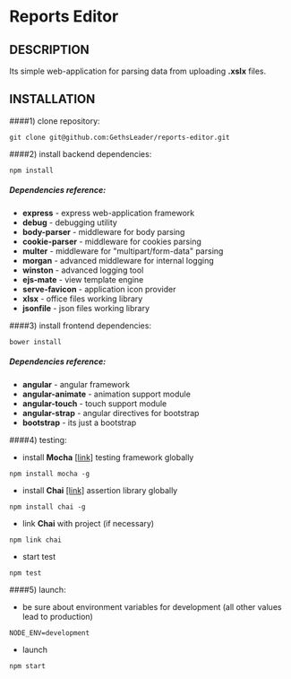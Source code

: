 Reports Editor
==============

DESCRIPTION
-----------
Its simple web-application for parsing data from uploading __.xslx__ files.

INSTALLATION
------------
####1) clone repository:
```
git clone git@github.com:GethsLeader/reports-editor.git
```
####2) install backend dependencies:
```
npm install
```
##### Dependencies reference:
* **express** - express web-application framework
* **debug** - debugging utility
* **body-parser** - middleware for body parsing
* **cookie-parser** - middleware for cookies parsing
* **multer** - middleware for "multipart/form-data" parsing
* **morgan** - advanced middleware for internal logging
* **winston** - advanced logging tool
* **ejs-mate** - view template engine
* **serve-favicon** - application icon provider
* **xlsx** - office files working library
* **jsonfile** - json files working library

####3) install frontend dependencies:
```
bower install
```
##### Dependencies reference:
* **angular** - angular framework
* **angular-animate** - animation support module
* **angular-touch** - touch support module
* **angular-strap** - angular directives for bootstrap
* **bootstrap** - its just a bootstrap

####4) testing:
* install **Mocha** [\[link\]](https://mochajs.org/) testing framework globally
```
npm install mocha -g
```
* install **Chai** [\[link\]](http://chaijs.com/) assertion library globally
```
npm install chai -g
```
* link **Chai** with project (if necessary)
```
npm link chai
```
* start test
```
npm test
```

####5) launch:
* be sure about environment variables for development (all other values lead to production)
```
NODE_ENV=development
```
* launch
```
npm start
```